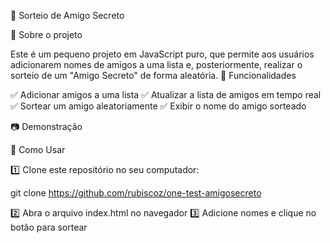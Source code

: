 🎁 Sorteio de Amigo Secreto

📌 Sobre o projeto

Este é um pequeno projeto em JavaScript puro, que permite aos usuários adicionarem nomes de amigos a uma lista e, posteriormente, realizar o sorteio de um "Amigo Secreto" de forma aleatória.
🚀 Funcionalidades

✅ Adicionar amigos a uma lista
✅ Atualizar a lista de amigos em tempo real
✅ Sortear um amigo aleatoriamente
✅ Exibir o nome do amigo sorteado

📷 Demonstração


📂 Como Usar

1️⃣ Clone este repositório no seu computador:

git clone https://github.com/rubiscoz/one-test-amigosecreto

2️⃣ Abra o arquivo index.html no navegador
3️⃣ Adicione nomes e clique no botão para sortear


